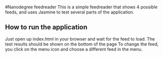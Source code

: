 #Nanodegree feedreader
This is a simple feedreader that shows 4 possible feeds, and uses Jasmine to test several parts of the application.
## How to run the application
Just open up index.html in your browser and wait for the feed to load. The test results should be shown on the bottom of the page
To change the feed, you click on the menu icon and choose a different feed in the menu. 

